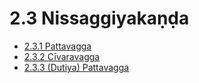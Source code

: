 

# 2.3 Nissaggiyakaṇḍa

* [2.3.1 Pattavagga](2.3/2.3.1.md)
* [2.3.2 Cīvaravagga](2.3/2.3.2.md)
* [2.3.3 (Dutiya) Pattavagga](2.3/2.3.3.md)



